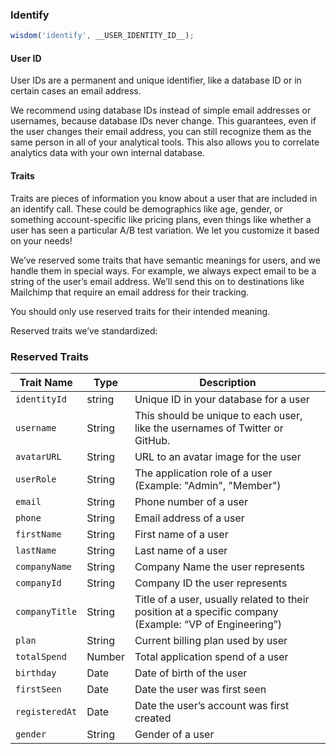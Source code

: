 

### Identify



```js
wisdom('identify', __USER_IDENTITY_ID__);
```







<!-- #####Anonymous ID
There are certain cases where you don’t actually know who the user is according to your database, but you still want to be able to tie them to traits, events or page views. For example, you may not know who a user is when tracking newsletter signups or anonymous page views.

In these cases, you should use an Anonymous ID.

The Anonymous ID can be any pseudo-unique identifier. For example, on your servers you can use a Session ID. If you don’t have any readily available identifier, you can always generate a new random one — we recommend UUIDs.

Note: Our browser and mobile libraries automatically use Anonymous IDs under the covers to keep track of users as they navigate around your website or app, so you don’t need to worry about them when using those libraries.
 -->


#### User ID
User IDs are a permanent and unique identifier, like a database ID or in certain cases an email address.

We recommend using database IDs instead of simple email addresses or usernames, because database IDs never change. This guarantees, even if the user changes their email address, you can still recognize them as the same person in all of your analytical tools. This also allows you to correlate analytics data with your own internal database.

#### Traits

Traits are pieces of information you know about a user that are included in an identify call. These could be demographics like age, gender, or something account-specific like pricing plans, even things like whether a user has seen a particular A/B test variation. We let you customize it based on your needs!

We’ve reserved some traits that have semantic meanings for users, and we handle them in special ways. For example, we always expect email to be a string of the user’s email address. We’ll send this on to destinations like Mailchimp that require an email address for their tracking.

You should only use reserved traits for their intended meaning.

Reserved traits we’ve standardized:



<div class='spacer64'></div>


### Reserved Traits

Trait Name | Type | Description
---|---|---
`identityId`   |  string  | Unique ID in your database for a user
`username`     |  String  | This should be unique to each user, like the usernames of Twitter or GitHub.
`avatarURL`    |  String  | URL to an avatar image for the user
`userRole`     |  String  | The application role of a user (Example: "Admin", "Member")
`email`        |  String  | Phone number of a user
`phone`        |  String  | Email address of a user
`firstName`    |  String  | First name of a user
`lastName`     |  String  | Last name of a user
`companyName`  |  String  | Company Name the user represents
`companyId`    |  String  | Company ID the user represents
`companyTitle` |  String  | Title of a user, usually related to their position at a specific company (Example: “VP of Engineering”)
`plan`         |  String  | Current billing plan used by user
`totalSpend`   |  Number  | Total application spend of a user
`birthday`     |  Date    | Date of birth of the user
`firstSeen`    |  Date    | Date the user was first seen
`registeredAt` |  Date    | Date the user’s account was first created
`gender`       |  String  | Gender of a user
